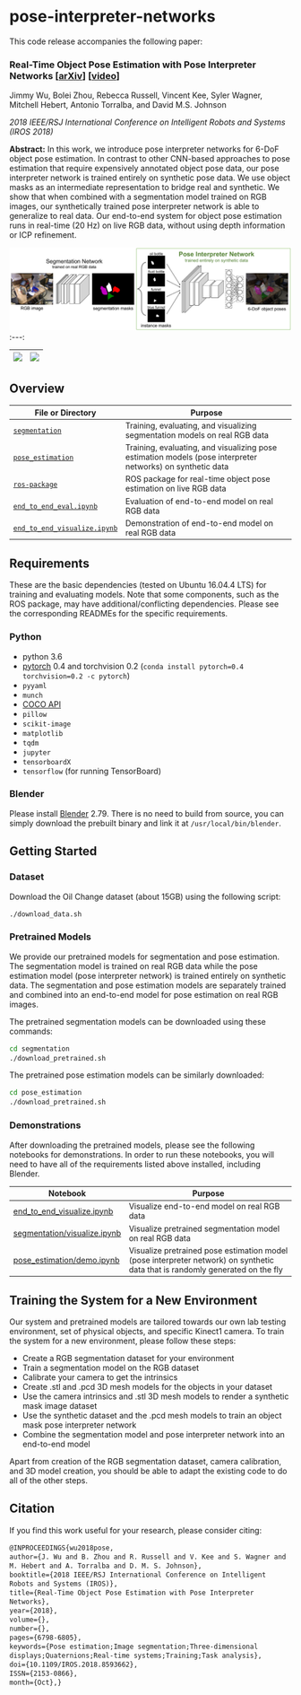 # pose-interpreter-networks

This code release accompanies the following paper:

### Real-Time Object Pose Estimation with Pose Interpreter Networks [[arXiv](https://arxiv.org/abs/1808.01099)] [[video](https://youtu.be/9QBw1NCOOR0)]

Jimmy Wu, Bolei Zhou, Rebecca Russell, Vincent Kee, Syler Wagner, Mitchell Hebert, Antonio Torralba, and David M.S. Johnson

*2018 IEEE/RSJ International Conference on Intelligent Robots and Systems (IROS 2018)*

**Abstract:** In this work, we introduce pose interpreter networks for 6-DoF object pose estimation. In contrast to other CNN-based approaches to pose estimation that require expensively annotated object pose data, our pose interpreter network is trained entirely on synthetic pose data. We use object masks as an intermediate representation to bridge real and synthetic. We show that when combined with a segmentation model trained on RGB images, our synthetically trained pose interpreter network is able to generalize to real data. Our end-to-end system for object pose estimation runs in real-time (20 Hz) on live RGB data, without using depth information or ICP refinement.

![](doc/arch.png)
:---:

![](doc/tabletop.gif) | ![](doc/engine.gif)
:---: | :---:

## Overview

File or Directory | Purpose
--- | ---
[`segmentation`](segmentation) | Training, evaluating, and visualizing segmentation models on real RGB data
[`pose_estimation`](pose_estimation) | Training, evaluating, and visualizing pose estimation models (pose interpreter networks) on synthetic data
[`ros-package`](ros-package) | ROS package for real-time object pose estimation on live RGB data
[`end_to_end_eval.ipynb`](end_to_end_eval.ipynb) | Evaluation of end-to-end model on real RGB data
[`end_to_end_visualize.ipynb`](end_to_end_visualize.ipynb) | Demonstration of end-to-end model on real RGB data

## Requirements

These are the basic dependencies (tested on Ubuntu 16.04.4 LTS) for training and evaluating models. Note that some components, such as the ROS package, may have additional/conflicting dependencies. Please see the corresponding READMEs for the specific requirements.

### Python
- python 3.6
- [pytorch](https://pytorch.org/) 0.4 and torchvision 0.2 (`conda install pytorch=0.4 torchvision=0.2 -c pytorch`)
- `pyyaml`
- `munch`
- [COCO API](https://github.com/cocodataset/cocoapi)
- `pillow`
- `scikit-image`
- `matplotlib`
- `tqdm`
- `jupyter`
- `tensorboardX`
- `tensorflow` (for running TensorBoard)

### Blender

Please install [Blender](https://www.blender.org/) 2.79. There is no need to build from source, you can simply download the prebuilt binary and link it at `/usr/local/bin/blender`.

## Getting Started

### Dataset

Download the Oil Change dataset (about 15GB) using the following script:

```bash
./download_data.sh
```

### Pretrained Models

We provide our pretrained models for segmentation and pose estimation. The segmentation model is trained on real RGB data while the pose estimation model (pose interpreter network) is trained entirely on synthetic data. The segmentation and pose estimation models are separately trained and combined into an end-to-end model for pose estimation on real RGB images.

The pretrained segmentation models can be downloaded using these commands:

```bash
cd segmentation
./download_pretrained.sh
```

The pretrained pose estimation models can be similarly downloaded:

```bash
cd pose_estimation
./download_pretrained.sh
```

### Demonstrations

After downloading the pretrained models, please see the following notebooks for demonstrations. In order to run these notebooks, you will need to have all of the requirements listed above installed, including Blender.

Notebook | Purpose
--- | ---
[end_to_end_visualize.ipynb](end_to_end_visualize.ipynb) | Visualize end-to-end model on real RGB data
[segmentation/visualize.ipynb](segmentation/visualize.ipynb) | Visualize pretrained segmentation model on real RGB data
[pose_estimation/demo.ipynb](pose_estimation/demo.ipynb) | Visualize pretrained pose estimation model (pose interpreter network) on synthetic data that is randomly generated on the fly

## Training the System for a New Environment

Our system and pretrained models are tailored towards our own lab testing environment, set of physical objects, and specific Kinect1 camera. To train the system for a new environment, please follow these steps:

* Create a RGB segmentation dataset for your environment
* Train a segmentation model on the RGB dataset
* Calibrate your camera to get the intrinsics
* Create .stl and .pcd 3D mesh models for the objects in your dataset
* Use the camera intrinsics and .stl 3D mesh models to render a synthetic mask image dataset
* Use the synthetic dataset and the .pcd mesh models to train an object mask pose interpreter network
* Combine the segmentation model and pose interpreter network into an end-to-end model

Apart from creation of the RGB segmentation dataset, camera calibration, and 3D model creation, you should be able to adapt the existing code to do all of the other steps.

## Citation

If you find this work useful for your research, please consider citing:

```
@INPROCEEDINGS{wu2018pose,
author={J. Wu and B. Zhou and R. Russell and V. Kee and S. Wagner and M. Hebert and A. Torralba and D. M. S. Johnson},
booktitle={2018 IEEE/RSJ International Conference on Intelligent Robots and Systems (IROS)},
title={Real-Time Object Pose Estimation with Pose Interpreter Networks},
year={2018},
volume={},
number={},
pages={6798-6805},
keywords={Pose estimation;Image segmentation;Three-dimensional displays;Quaternions;Real-time systems;Training;Task analysis},
doi={10.1109/IROS.2018.8593662},
ISSN={2153-0866},
month={Oct},}
```
